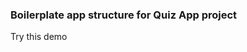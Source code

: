 ### Boilerplate app structure for Quiz App project



<link href="https://lrny-lru.github.io/quiz-app-jQuery/">Try this demo</link>
